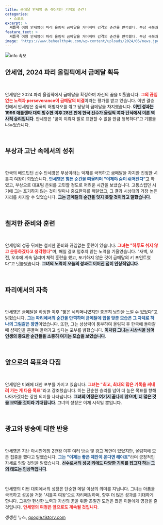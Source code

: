 ```yaml
---
title: 금메달 안세영 숨 쉬어지는 기적의 순간!
categories:
  - 스포츠
excerpt: >
  셔틀콕 여왕 안세영이 파리 올림픽 금메달을 거머쥐며 감격의 순간을 만끽했다. 부상 극복과 끊임없는 노력의 결실로, 그녀는 이제 광고 제안도 적극적으로 수락할 준비가 되어 있다.
feature_text: >
  셔틀콕 여왕 안세영이 파리 올림픽 금메달을 거머쥐며 감격의 순간을 만끽했다. 부상 극복과 끊임없는 노력의 결실로, 그녀는 이제 광고 제안도 적극적으로 수락할 준비가 되어 있다.
image: 'https://www.behealthy4u.com/wp-content/uploads/2024/06/news.jpg'
---
```


<p><img src="https://www.behealthy4u.com/wp-content/uploads/2024/06/news.jpg" alt="info 속보" /></p>

<h2 data-ke-size="size26">안세영, 2024 파리 올림픽에서 금메달 획득</h2>

<p data-ke-size="size16">&nbsp;</p>

<p>안세영은 2024 파리 올림픽에서 금메달을 확정하며 자신의 꿈을 이뤘습니다. <b><span style="color: #ee2323;">그의 끊임없는 노력과 perseverance이 금메달의 비결</span></b>이라는 평가를 받고 있습니다. 이번 결승전에서 안세영은 중국의 허빙자오를 꺾고 당당히 금메달을 차지했습니다. <b><span style="background-color: #21538527;">이번 성과는 1996 애틀랜타 대회 방수현 이후 28년 만에 한국 선수가 올림픽 여자 단식에서 이룬 역사적 승리입니다</span></b>. 안세영은 "꿈이 이뤄져 말로 표현할 수 없을 만큼 행복하다"고 기쁨을 나누었습니다. </p>

<p data-ke-size="size16">&nbsp;</p>

<h2 data-ke-size="size26">부상과 고난 속에서의 성취</h2>

<p data-ke-size="size16">&nbsp;</p>

<p>한국의 배드민턴 선수 안세영은 부상이라는 악재를 극복하고 금메달을 차지한 진정한 셔틀콕 여왕이 되었습니다. <b><span style="color: #1a5490;">안세영은 힘든 순간을 떠올리며 "이제야 숨이 쉬어진다"</span></b>고 하였고, 부상으로 대표팀 은퇴를 고민할 정도로 어려운 시간을 보냈습니다. 고통스럽던 시기에 그는 포기하지 않는 것이 얼마나 중요한지를 깨달았고, 그 결과 시상대의 가장 높은 자리를 차지할 수 있었습니다. <b><span style="background-color: #21538527;">그는 금메달의 순간을 잊지 못할 것이라고 말했습니다</span></b>.</p>

<p data-ke-size="size16">&nbsp;</p>

<h2 data-ke-size="size26">철저한 준비와 훈련</h2>

<p data-ke-size="size16">&nbsp;</p>

<p>안세영의 성공 뒤에는 철저한 준비와 끊임없는 훈련이 있습니다. <b><span style="color: #ee2323;">그녀는 "하루도 쉬지 않고 운동하겠다고 생각했다"</span></b>며, 매일 결코 멈추지 않는 노력을 기울였습니다. "새벽, 오전, 오후에 계속 달리며 체력 훈련을 했고, 포기하지 않은 것이 금메달의 키 포인트였다"고 덧붙였습니다. <b><span style="background-color: #21538527;">그녀의 노력이 오늘의 성과로 이어진 점이 인상적입니다</span></b>.</p>

<p data-ke-size="size16">&nbsp;</p>

<h2 data-ke-size="size26">파리에서의 자축</h2>

<p data-ke-size="size16">&nbsp;</p>

<p>안세영은 금메달을 확정한 이후 "짧은 세리머니였지만 충분히 낭만을 느낄 수 있었다"고 밝혔습니다. <b><span style="color: #1a5490;">그는 파리에서의 순간을 만끽하며 금메달에 입을 맞춘 모습은 그 자체로 하나의 그림같은 장면</span></b>이었습니다. 또한, 그는 상상력이 풍부하여 올림픽 후 한국에 돌아갈 때 샴페인을 흔들며 들어가고 싶다는 포부를 밝혔습니다. <b><span style="background-color: #21538527;">이처럼 그녀는 시상식을 넘어 인생의 중요한 순간들을 소중히 여기는 모습을 보였습니다</span></b>.</p>

<p data-ke-size="size16">&nbsp;</p>

<h2 data-ke-size="size26">앞으로의 목표와 다짐</h2>

<p data-ke-size="size16">&nbsp;</p>

<p>안세영은 미래에 대한 포부를 가지고 있습니다. <b><span style="color: #ee2323;">그녀는 "최고, 최대의 많은 기록을 써내려 가는 게 다음 목표"</span></b>라고 강조했습니다. 이는 단순한 승리를 넘어 더 높은 목표를 향해 나아가겠다는 강한 의지를 나타냅니다. <b><span style="background-color: #21538527;">그녀의 여정은 여기서 끝나지 않으며, 더 많은 것을 보여줄 것이라 기대됩니다</span></b>. 그녀의 성장은 이제 시작일 뿐입니다.</p>

<p data-ke-size="size16">&nbsp;</p>

<h2 data-ke-size="size26">광고와 방송에 대한 반응</h2>

<p data-ke-size="size16">&nbsp;</p>

<p>안세영은 지난 아시안게임 2관왕 이후 여러 방송 및 광고 제안이 있었지만, 올림픽에 모든 집중을 했다고 말했습니다. <b><span style="color: #1a5490;">그는 "이제는 좋은 제안이 온다면 해야죠"</span></b>라며 긍정적인 자세로 임할 것임을 알렸습니다. <b><span style="background-color: #21538527;">선수로서의 성공 외에도 다양한 기회를 잡고자 하는 그의 태도는 인상적입니다</span></b>.</p>

<p data-ke-size="size16">&nbsp;</p>

<p>안세영의 이번 대회에서의 성장은 단순한 메달 이상의 의미를 지닙니다. 그녀는 아픔을 극복하고 성공을 거둔 '셔틀콕 여왕'으로 자리매김하며, 향후 더 많은 성과를 기대하게 합니다. 그동안 헌신한 노력과 자신의 꿈을 위한 끈질긴 도전은 많은 이들에게 영감을 줄 것입니다. <b><span style="color: #ee2323;">안세영의 여정은 앞으로도 계속될 것입니다</span></b>.</p>
생생한 뉴스, <a href="https://qoogle.tistory.com" rel="dofollow">qoogle.tistory.com</a>


